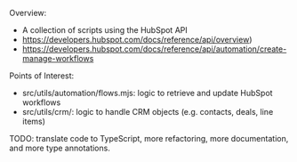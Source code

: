 Overview:
- A collection of scripts using the HubSpot API
-   https://developers.hubspot.com/docs/reference/api/overview)
-   https://developers.hubspot.com/docs/reference/api/automation/create-manage-workflows

Points of Interest:
- src/utils/automation/flows.mjs: logic to retrieve and update HubSpot workflows
- src/utils/crm/: logic to handle CRM objects (e.g. contacts, deals, line items)

TODO: translate code to TypeScript, more refactoring, more documentation, and more type annotations.
